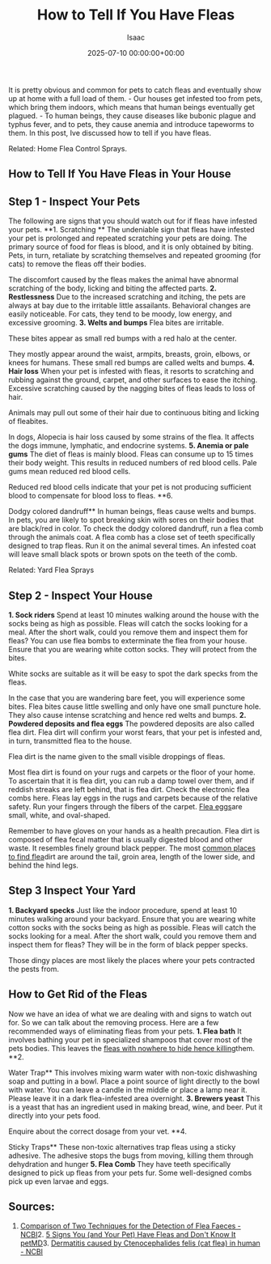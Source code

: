 ﻿---
title: How to Tell If You Have Fleas
description: It is pretty obvious and common for pets to catch fleas and eventually show up at home with a full load of them. - Our houses get infested too from pets,...
slug: /how-to-tell-if-you-have-fleas/
date: 2025-07-10 00:00:00+00:00
lastmod: 2025-07-10 00:00:00+03:00
author: Isaac
categories:

- Fleas

- Guide
tags:

- fleas

- your

- house
layout: post
---

It is pretty obvious and common for pets to catch fleas and eventually show up at home with a full load of them. - Our houses get infested too from pets, which bring them indoors, which means that human beings eventually get plagued. - To human beings, they cause diseases like bubonic plague and typhus fever, and to pets, they cause anemia and introduce tapeworms to them. In this post, Ive discussed how to tell if you have fleas.

Related: Home Flea Control Sprays.

##  How to Tell If You Have Fleas in Your House

##  **Step 1 - Inspect Your Pets**

The following are signs that you should watch out for if fleas have infested your pets. **1. Scratching ** The undeniable sign that fleas have infested your pet is prolonged and repeated scratching your pets are doing. The primary source of food for fleas is blood, and it is only obtained by biting. Pets, in turn, retaliate by scratching themselves and repeated grooming (for cats) to remove the fleas off their bodies.

The discomfort caused by the fleas makes the animal have abnormal scratching of the body, licking and biting the affected parts. **2. Restlessness** Due to the increased scratching and itching, the pets are always at bay due to the irritable little assailants. Behavioral changes are easily noticeable. For cats, they tend to be moody, low energy, and excessive grooming. **3. Welts and bumps** Flea bites are irritable.

These bites appear as small red bumps with a red halo at the center.

They mostly appear around the waist, armpits, breasts, groin, elbows, or knees for humans. These small red bumps are called welts and bumps. **4. Hair loss** When your pet is infested with fleas, it resorts to scratching and rubbing against the ground, carpet, and other surfaces to ease the itching. Excessive scratching caused by the nagging bites of fleas leads to loss of hair.

Animals may pull out some of their hair due to continuous biting and licking of fleabites.

In dogs, Alopecia is hair loss caused by some strains of the flea. It affects the dogs immune, lymphatic, and endocrine systems. **5. Anemia or pale gums** The diet of fleas is mainly blood. Fleas can consume up to 15 times their body weight. This results in reduced numbers of red blood cells. Pale gums mean reduced red blood cells.

Reduced red blood cells indicate that your pet is not producing sufficient blood to compensate for blood loss to fleas. **6.

Dodgy colored dandruff** In human beings, fleas cause welts and bumps. In pets, you are likely to spot breaking skin with sores on their bodies that are black/red in color. To check the dodgy colored dandruff, run a flea comb through the animals coat. A flea comb has a close set of teeth specifically designed to trap fleas. Run it on the animal several times. An infested coat will leave small black spots or brown spots on the teeth of the comb.

Related: Yard Flea Sprays

##  **Step 2 - Inspect Your House**

**1. Sock riders** Spend at least 10 minutes walking around the house with the socks being as high as possible. Fleas will catch the socks looking for a meal. After the short walk, could you remove them and inspect them for fleas? You can use flea bombs to exterminate the flea from your house. Ensure that you are wearing white cotton socks. They will protect from the bites.

White socks are suitable as it will be easy to spot the dark specks from the fleas.

In the case that you are wandering bare feet, you will experience some bites. Flea bites cause little swelling and only have one small puncture hole. They also cause intense scratching and hence red welts and bumps. **2. Powdered deposits and flea eggs** The powdered deposits are also called flea dirt. Flea dirt will confirm your worst fears, that your pet is infested and, in turn, transmitted flea to the house.

Flea dirt is the name given to the small visible droppings of fleas.

Most flea dirt is found on your rugs and carpets or the floor of your home. To ascertain that it is flea dirt, you can rub a damp towel over them, and if reddish streaks are left behind, that is flea dirt. Check the electronic flea combs here. Fleas lay eggs in the rugs and carpets because of the relative safety. Run your fingers through the fibers of the carpet. [Flea eggs](https://pestpolicy.com/what-do-flea-eggs-look-like/)are small, white, and oval-shaped.

Remember to have gloves on your hands as a health precaution. Flea dirt is composed of flea fecal matter that is usually digested blood and other waste. It resembles finely ground black pepper. The most [common places to find flea](https://pestpolicy.com/where-do-fleas-come-from/)dirt are around the tail, groin area, length of the lower side, and behind the hind legs.

##  **Step 3  Inspect Your Yard**

**1. Backyard specks** Just like the indoor procedure, spend at least 10 minutes walking around your backyard. Ensure that you are wearing white cotton socks with the socks being as high as possible. Fleas will catch the socks looking for a meal. After the short walk, could you remove them and inspect them for fleas? They will be in the form of black pepper specks.

Those dingy places are most likely the places where your pets contracted the pests from.

##  How to Get Rid of the Fleas

Now we have an idea of what we are dealing with and signs to watch out for. So we can talk about the removing process. Here are a few recommended ways of eliminating fleas from your pets. **1. Flea bath** It involves bathing your pet in specialized shampoos that cover most of the pets bodies. This leaves the [fleas with nowhere to hide hence killing](https://pestpolicy.com/how-to-kill-fleas-on-dogs-naturally-safe-and-fast/)them. **2.

Water Trap** This involves mixing warm water with non-toxic dishwashing soap and putting in a bowl. Place a point source of light directly to the bowl with water. You can leave a candle in the middle or place a lamp near it. Please leave it in a dark flea-infested area overnight. **3. Brewers yeast** This is a yeast that has an ingredient used in making bread, wine, and beer. Put it directly into your pets food.

Enquire about the correct dosage from your vet. **4.

Sticky Traps** These non-toxic alternatives trap fleas using a sticky adhesive. The adhesive stops the bugs from moving, killing them through dehydration and hunger **5. Flea Comb** They have teeth specifically designed to pick up fleas from your pets fur. Some well-designed combs pick up even larvae and eggs.

##  Sources:

1. [Comparison of Two Techniques for the Detection of Flea Faeces - NCBI](https://www.ncbi.nlm.nih.gov/pmc/articles/PMC4227412/)2. [5 Signs You (and Your Pet) Have Fleas and Don't Know It petMD](https://www.petmd.com/dog/parasites/signs-you-your-pet-have-fleas-and-dont-know-it)3. [Dermatitis caused by Ctenocephalides felis (cat flea) in human - NCBI](https://www.ncbi.nlm.nih.gov/pmc/articles/PMC4247491/)
